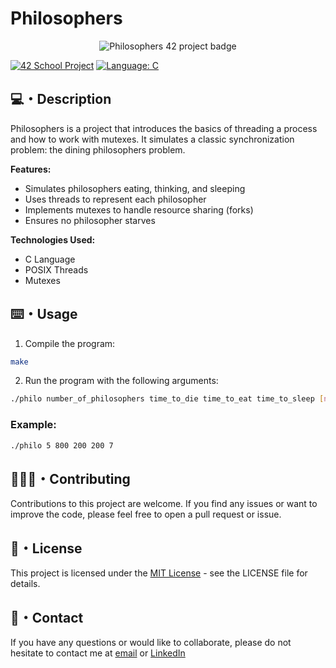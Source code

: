 # Philosophers

<p align="center">
    <img src="https://github.com/mcombeau/mcombeau/blob/main/42_badges/philosophersen.png" alt="Philosophers 42 project badge">
</p>

[![42 School Project](https://img.shields.io/badge/42%20Project-Philosophers-blue)](https://github.com/your-username/philosophers)
[![Language: C](https://img.shields.io/badge/language-C-green.svg)](<https://en.wikipedia.org/wiki/C_(programming_language)>)

## 💻・Description

Philosophers is a project that introduces the basics of threading a process and how to work with mutexes. It simulates a classic synchronization problem: the dining philosophers problem.

**Features:**
- Simulates philosophers eating, thinking, and sleeping
- Uses threads to represent each philosopher
- Implements mutexes to handle resource sharing (forks)
- Ensures no philosopher starves

**Technologies Used:**
- C Language
- POSIX Threads
- Mutexes

## ⌨️・Usage

1. Compile the program:

```bash
make
```

2. Run the program with the following arguments:

```bash
./philo number_of_philosophers time_to_die time_to_eat time_to_sleep [number_of_times_each_philosopher_must_eat]
```

### Example:
```bash
./philo 5 800 200 200 7
```

## 🧑‍🤝‍🧑・Contributing

Contributions to this project are welcome. If you find any issues or want to improve the code, please feel free to open a pull request or issue.

## 📑・License

This project is licensed under the [MIT License](https://github.com/UgolinOlle/philosophers/blob/master/LICENSE) - see the LICENSE file for details.

## 📩・Contact

If you have any questions or would like to collaborate, please do not hesitate to contact me at [email](mailto:hello@ugolin-olle.com) or [LinkedIn](https://linkedin.com/in/ugolin-olle)

